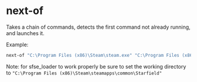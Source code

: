 # next-of
Takes a chain of commands, detects the first command not already running, and launches it.

Example:
```cmd
next-of "C:\Program Files (x86)\Steam\steam.exe" "C:\Program Files (x86)\Steam\steamapps\common\Starfield\sfse_loader.exe"
```
Note: for sfse_loader to work properly be sure to set the working directory to `"C:\Program Files (x86)\Steam\steamapps\common\Starfield"`
